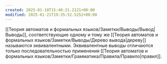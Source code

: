 ```yaml
---
created: 2025-01-18T15:48:21.2121+00:00
modified: 2025-01-21T19:35:52.5252+00:00
---
```

[[Теория автоматов и формальных языков/Заметки/Выводы/Вывод|Выводы]], соответствующие одному и тому же [[Теория автоматов и формальных языков/Заметки/Выводы/Дерево вывода|дереву]] называются эквивалентными. Эквивалентные выводы отличаются только последовательностью применения [[Теория автоматов и формальных языков/Заметки/Грамматика/Правила/Правило|правил]].